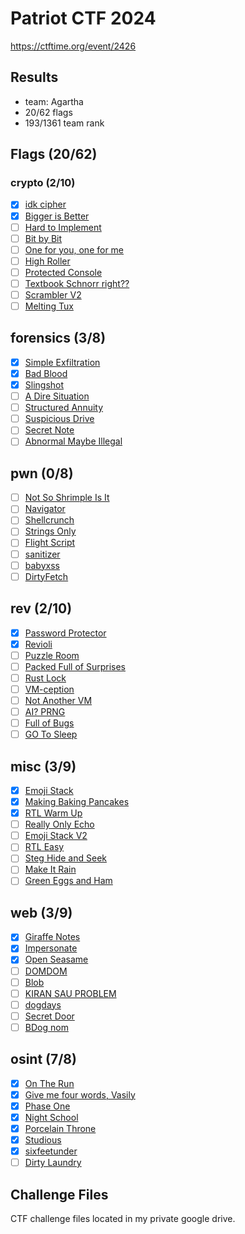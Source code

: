 # Patriot CTF 2024

https://ctftime.org/event/2426

## Results

- team: Agartha
- 20/62 flags
- 193/1361 team rank

## Flags (20/62)

### crypto (2/10)

- [x] [idk cipher](./crypto/solved/idk-cipher/)
- [x] [Bigger is Better](./crypto/solved/bigger-is-better/)
- [ ] [Hard to Implement](./crypto/unsolved/hard-to-implement/)
- [ ] [Bit by Bit](./crypto/unsolved/bit-by-bit/)
- [ ] [One for you, one for me](./crypto/unsolved/one-for-you/)
- [ ] [High Roller](./crypto/unsolved/high-roller/)
- [ ] [Protected Console](./crypto/unsolved/protected-console/)
- [ ] [Textbook Schnorr right??](./crypto/unsolved/textbook-schnorr/)
- [ ] [Scrambler V2](./crypto/unsolved/scrambler-v2/)
- [ ] [Melting Tux](./crypto/unsolved/melting-tux/)

## forensics (3/8)

- [x] [Simple Exfiltration](./forensics/solved/simple-exfiltration/)
- [x] [Bad Blood](./forensics/solved/bad-blood/)
- [x] [Slingshot](./forensics/solved/slingshot/)
- [ ] [A Dire Situation](./forensics/unsolved/a-dire-situation/)
- [ ] [Structured Annuity](./forensics/unsolved/structured-annuity/)
- [ ] [Suspicious Drive](./forensics/unsolved/suspicious-drive/)
- [ ] [Secret Note](./forensics/unsolved/secret-note/)
- [ ] [Abnormal Maybe Illegal](./forensics/unsolved/abnormal-maybe-illegal/)

## pwn (0/8)

- [ ] [Not So Shrimple Is It](./pwn/unsolved/shrimple/)
- [ ] [Navigator](./pwn/unsolved/navigator/)
- [ ] [Shellcrunch](./pwn/unsolved/shellcrunch/)
- [ ] [Strings Only](./pwn/unsolved/strings-only/)
- [ ] [Flight Script](./pwn/unsolved/flight-script/)
- [ ] [sanitizer](./pwn/unsolved/sanitizer/)
- [ ] [babyxss](./pwn/unsolved/babyxss/)
- [ ] [DirtyFetch](./pwn/unsolved/dirty-fetch/)

## rev (2/10)

- [x] [Password Protector](./rev/solved/password-protector/)
- [x] [Revioli](./rev/solved/revioli/)
- [ ] [Puzzle Room](./rev/unsolved/puzzle-room/)
- [ ] [Packed Full of Surprises](./rev/unsolved/packed-full/)
- [ ] [Rust Lock](./rev/unsolved/rust-lock/)
- [ ] [VM-ception](./rev/unsolved/vmception/)
- [ ] [Not Another VM](./rev/unsolved/not-another-vm/)
- [ ] [AI? PRNG](./rev/unsolved/ai-prng/)
- [ ] [Full of Bugs](./rev/unsolved/full-of-bugs/)
- [ ] [GO To Sleep](./rev/unsolved/go-to-sleep/)

## misc (3/9)

- [x] [Emoji Stack](./misc/solved/emoji-stack/)
- [x] [Making Baking Pancakes](./misc/solved/making-baking-pancakes/)
- [x] [RTL Warm Up](./misc/solved/rtl-warmup/)
- [ ] [Really Only Echo](./misc/unsolved/really-only-echo/)
- [ ] [Emoji Stack V2](./misc/unsolved/emoji-stack-v2/)
- [ ] [RTL Easy](./misc/unsolved/rtl-easy/)
- [ ] [Steg Hide and Seek](./misc/unsolved/steg-hide-seek/)
- [ ] [Make It Rain](./misc/unsolved/make-it-rain/)
- [ ] [Green Eggs and Ham](./misc/unsolved/green-eggs-and-ham/)

## web (3/9)

- [x] [Giraffe Notes](./web/solved/giraffe-notes/)
- [x] [Impersonate](./web/solved/impersonate/)
- [x] [Open Seasame](./web/solved/open-seasame/)
- [ ] [DOMDOM](./web/unsolved/domdom/)
- [ ] [Blob](./web/unsolved/blob/)
- [ ] [KIRAN SAU PROBLEM](./web/unsolved/kiran-sau-problem/)
- [ ] [dogdays](./web/unsolved/dog-days/)
- [ ] [Secret Door](./web/unsolved/secret-door/)
- [ ] [BDog nom](./web/unsolved/bdog-nom/)

## osint (7/8)

- [x] [On The Run](./osint/solved/on-the-run/)
- [x] [Give me four words, Vasily](./osint/solved/vasily/)
- [x] [Phase One](./osint/solved/phase-one/)
- [x] [Night School](./osint/solved/night-school/)
- [x] [Porcelain Throne](./osint/solved/porcelain-throne/)
- [x] [Studious](./osint/solved/studious/)
- [x] [sixfeetunder](./osint/solved/six-feet-under/)
- [ ] [Dirty Laundry](./osint/unsolved/dirty-laundry/)

## Challenge Files

CTF challenge files located in my private google drive.
